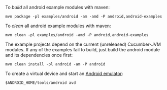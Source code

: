 To *build* all android example modules with maven:

```
mvn package -pl examples/android -am -amd -P android,android-examples
```

To *clean* all android example modules with maven:

```
mvn clean -pl examples/android -amd -P android,android-examples
```

The example projects depend on the current (unreleased) Cucumber-JVM modules.
If any of the examples fail to build, just build the android module and its dependencies once first:

```
mvn clean install -pl android -am -P android
```

To create a virtual device and start an [Android emulator](https://developer.android.com/tools/devices/index.html):

```
$ANDROID_HOME/tools/android avd
```

